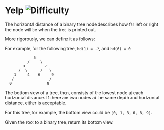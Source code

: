 # Yelp ![Difficulty](https://img.shields.io/badge/-MEDIUM-yellow)
	
The horizontal distance of a binary tree node describes how far left or right the node will be when the tree is printed out.
	
More rigorously, we can define it as follows:
	





	
For example, for the following tree, `hd(1) = -2`, and `hd(6) = 0`.
	
```
             5
          /     \
        3         7
      /  \      /   \
    1     4    6     9
   /                /
  0                8
```
	
The bottom view of a tree, then, consists of the lowest node at each horizontal distance. If there are two nodes at the same depth and horizontal distance, either is acceptable.
	
For this tree, for example, the bottom view could be `[0, 1, 3, 6, 8, 9]`.
	
Given the root to a binary tree, return its bottom view.
	
